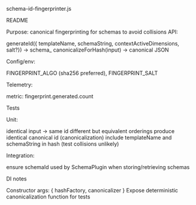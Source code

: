 schema-id-fingerprinter.js


README

Purpose: canonical fingerprinting for schemas to avoid collisions
API:

generateId({ templateName, schemaString, contextActiveDimensions, salt?}) -> schema_<hex>
canonicalizeForHash(input) -> canonical JSON


Config/env:

FINGERPRINT_ALGO (sha256 preferred), FINGERPRINT_SALT


Telemetry:

metric: fingerprint.generated.count





Tests

Unit:

identical input -> same id
different but equivalent orderings produce identical canonical id (canonicalization)
include templateName and schemaString in hash (test collisions unlikely)


Integration:

ensure schemaId used by SchemaPlugin when storing/retrieving schemas





DI notes

Constructor args: { hashFactory, canonicalizer }
Expose deterministic canonicalization function for tests